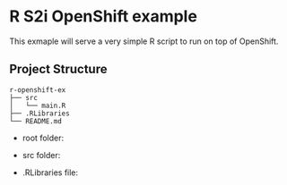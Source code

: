 # R S2i OpenShift example

This exmaple will serve a very simple R script to run on top of OpenShift.


## Project Structure

~~~
r-openshift-ex
├── src
│   └── main.R
├── .RLibraries
└── README.md
~~~

* root folder:

* src folder:

* .RLibraries file: